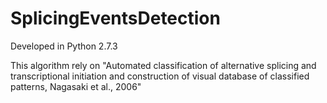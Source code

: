 # SplicingEventsDetection
Developed in Python 2.7.3

This algorithm rely on "Automated classification of alternative splicing and transcriptional initiation and construction of visual database of classified patterns, Nagasaki et al., 2006"
